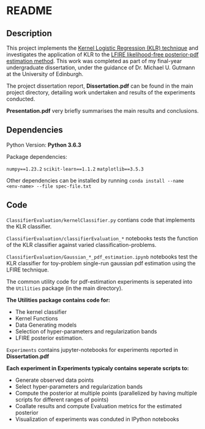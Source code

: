 # README #

## Description 
This project implements the [Kernel Logistic Regression (KLR) technique](https://hastie.su.domains/Papers/jcgs02_c.pdf) and investigates the application of KLR to the [LFIRE likelihood-free posterior-pdf estimation method](https://arxiv.org/pdf/1611.10242.pdf). This work was completed as part of my final-year undergraduate dissertation, under the guidance of Dr. Michael U. Gutmann at the University of Edinburgh.

The project dissertation report, **Dissertation.pdf** can be found in the main project directory, detailing work undertaken and results of the experiments conducted.

**Presentation.pdf** very briefly summarises the main results and conclusions.

## Dependencies ##
Python Version: **Python 3.6.3**

Package dependencies:

```numpy==1.23.2```
```scikit-learn==1.1.2```
```matplotlib==3.5.3```

Other dependencies can be installed by running ```conda install --name <env-name> --file spec-file.txt```

## Code ##
```ClassifierEvaluation/kernelClassifier.py``` contians code that implements the KLR classifier.

```ClassifierEvaluation/classifierEvaluation_*``` notebooks tests the function of the KLR classifier against varied classification-problems. 

```ClassifierEvaluation/Gaussian_*_pdf_estimation.ipynb``` notebooks test the KLR classifier for toy-problem single-run gaussian pdf estimation using the LFIRE technique.

The common utility code for pdf-estimation experiments is seperated into the ```Utilities``` package (in the main directory).

**The Utilities package contains code for:**

* The kernel classifier
*  Kernel Functions
*  Data Generating models
*  Selection of hyper-parameters and regularization bands
*  LFIRE posterior estimation.

```Experiments``` contains jupyter-notebooks for experiments reported in **Dissertation.pdf**

**Each experiment in Experiments typicaly contains seperate scripts to:**

* Generate observed data points
* Select hyper-parameters and regularization bands
* Compute the posterior at multiple points (parallelized by having multiple scripts for different ranges of points)
* Coallate results and compute Evaluation metrics for the estimated posterior
* Visualization of experiments was conduted in IPython notebooks
